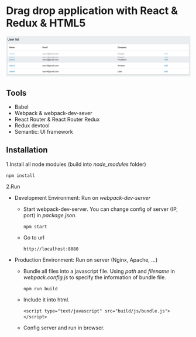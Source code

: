 # Drag drop application with React & Redux & HTML5

![](demo.png)

## Tools

* Babel
* Webpack & webpack-dev-sever
* React Router & React Router Redux
* Redux devtool
* Semantic: UI framework

## Installation

1.Install all node modules (build into *node_modules* folder)  

```
npm install
```

2.Run

* Development Environment: Run on *webpack-dev-server*

	* Start webpack-dev-server. You can change config of server (IP, port) in *package.json*.

		```
		npm start
		```

	* Go to url

		```
		http://localhost:8080
		```

* Production Environment: Run on server (Nginx, Apache, ...)

	* Bundle all files into a javascript file. Using *path* and *filename* in *webpack.config.js* to specify the information of bundle file.

		```
		npm run build
		```

	* Include it into html.

		```
		<script type="text/javascript" src="build/js/bundle.js"></script>
		```

	* Config server and run in browser.
